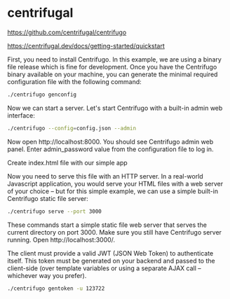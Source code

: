 # centrifugal

https://github.com/centrifugal/centrifugo

https://centrifugal.dev/docs/getting-started/quickstart

First, you need to install Centrifugo. In this example, we are using a binary file release which is fine for development. Once you have the Centrifugo binary available on your machine, you can generate the minimal required configuration file with the following command:

```bash
./centrifugo genconfig
```

Now we can start a server. Let's start Centrifugo with a built-in admin web interface:

```bash
./centrifugo --config=config.json --admin
```

Now open http://localhost:8000. You should see Centrifugo admin web panel. Enter admin_password value from the configuration file to log in.

Create index.html file with our simple app

Now you need to serve this file with an HTTP server. In a real-world Javascript application, you would serve your HTML files with a web server of your choice – but for this simple example, we can use a simple built-in Centrifugo static file server:

```bash
./centrifugo serve --port 3000
```

These commands start a simple static file web server that serves the current directory on port 3000. Make sure you still have Centrifugo server running. Open http://localhost:3000/.

 The client must provide a valid JWT (JSON Web Token) to authenticate itself. This token must be generated on your backend and passed to the client-side (over template variables or using a separate AJAX call – whichever way you prefer).

```bash
./centrifugo gentoken -u 123722 
```
